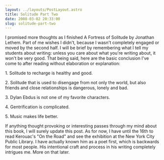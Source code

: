 ```yaml
---
layout: ../layouts/PostLayout.astro
title: Solitude Part Two
date: 2008-03-02 20:33:00
slug: solitude-part-two
---
```


I promised more thoughts as I finished A Fortress of Solitude by Jonathan Lethem. Part of me wishes I didn't, because I wasn't completely engaged or moved by the second half. I will be brief by remembering what I tell my students about writing: unless you care about what you're writing about, it won't be very good. That being said, here are the basic conclusion I've come to after reading without elaboration or explanation:  
  
1\. Solitude to recharge is healthy and good.  
  
2\. Solitude that is used to disengage from not only the world, but also friends and close relationships is dangerous, lonely and bad.  
  
3\. Dylan Ebdus is not one of my favorite characters.  
  
4\. Gentrification is complicated.  
  
5\. Music makes life better.  
  
If anything thought provoking or interesting passes through my mind about this book, I will surely update this post. As for now, I have until the 16th to read Kerouac's "On the Road" and see the exhibition at the New York City Public Library. I have actually known him as a poet first, which is backwards for most people. His intentional craft and process in his writing completely intrigues me. More on that later.